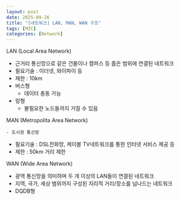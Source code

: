 ```yaml
---
layout: post
date: 2025-09-26
title: "[네트워크] LAN, MAN, WAN 구조"
tags: [MZC]
categories: [Network]
---
```


LAN (Local Area Network)

- 근거리 통신망으로 같은 건물이나 캠퍼스 등 좁은 범위에 연결된 네트워크
- 필요기술 : 이더넷, 와이파이 등
- 제한 : 10km
- 버스형
	- 데이터 충동 가능
- 링형
	- 불필요한 노드들까지 거칠 수 있음

MAN (Metropolita Area Network)

	- 도시권 통신망
- 필요기술 : DSL전화망, 케이블 TV네트워크를 통한 인터넷 서비스 제공 등
- 제한 : 50km 거리 제한

WAN (Wide Area Network)

- 광역 통신망을 의미하며 두 개 이상의 LAN들이 연결된 네트워크
- 지역, 국가, 세상 범위까지 구성된 지리적 거리/장소를 넘나드는 네트워크
- DQDB형
